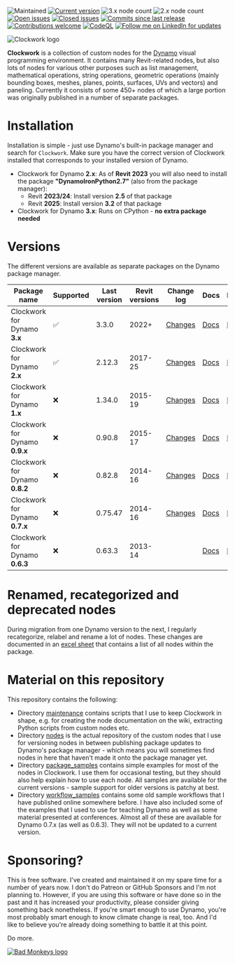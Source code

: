 ![Maintained](https://img.shields.io/badge/Maintained-yes-brightgreen.svg) 
[![Current version](https://img.shields.io/github/v/release/andydandy74/ClockworkForDynamo?label=Current%20version&color=brightgreen)](https://github.com/andydandy74/ClockworkForDynamo/releases)
![3.x node count](https://img.shields.io/github/directory-file-count/andydandy74/ClockworkForDynamo/nodes%2F3.x?type=file&label=3.x%20node%20count&color=brightgreen) 
![2.x node count](https://img.shields.io/github/directory-file-count/andydandy74/ClockworkForDynamo/nodes%2F2.x?type=file&label=2.x%20node%20count&color=brightgreen) 
[![Open issues](https://img.shields.io/github/issues-raw/andydandy74/ClockworkForDynamo?label=Open%20issues&color=brightgreen)](https://github.com/andydandy74/ClockworkForDynamo/issues?q=is%3Aopen+is%3Aissue)
[![Closed issues](https://img.shields.io/github/issues-closed-raw/andydandy74/ClockworkForDynamo?label=Closed%20issues&color=brightgreen)](https://github.com/andydandy74/ClockworkForDynamo/issues?q=is%3Aissue+is%3Aclosed)
[![Commits since last release](https://img.shields.io/github/commits-since/andydandy74/ClockworkForDynamo/latest?label=Commits%20since%20last%20release&color=brightgreen)](https://github.com/andydandy74/ClockworkForDynamo/commits/master/)
[![Contributions welcome](https://img.shields.io/badge/Contributions-welcome-brightgreen.svg?style=flat)](https://github.com/andydandy74/ClockworkForDynamo/blob/master/.github/CONTRIBUTING.md) 
[![CodeQL](https://github.com/andydandy74/ClockworkForDynamo/actions/workflows/github-code-scanning/codeql/badge.svg)](https://github.com/andydandy74/ClockworkForDynamo/actions/workflows/github-code-scanning/codeql) 
[![Follow me on LinkedIn for updates](https://img.shields.io/badge/LinkedIn-0077B5?style=social&logo=linkedin)](https://www.linkedin.com/in/andreasdieckmann) 

![Clockwork logo](clockwork-logo.png)

**Clockwork** is a collection of custom nodes for the [Dynamo](http://www.dynamobim.com) visual programming environment. It contains many Revit-related nodes, but also lots of nodes for various other purposes such as list management, mathematical operations, string operations, geometric operations (mainly bounding boxes, meshes, planes, points, surfaces, UVs and vectors) and paneling. Currently it consists of some 450+ nodes of which a large portion was originally published in a number of separate packages.

# Installation
Installation is simple - just use Dynamo's built-in package manager and search for ```Clockwork```. Make sure you have the correct version of Clockwork installed that corresponds to your installed version of Dynamo. 

- Clockwork for Dynamo **2.x**: As of **Revit 2023** you will also need to install the package **"DynamoIronPython2.7"** (also from the package manager):
   - Revit **2023/24**: Install version **2.5** of that package
   - Revit **2025**: Install version **3.2** of that package
- Clockwork for Dynamo **3.x**: Runs on CPython - **no extra package needed**

# Versions
The different versions are available as separate packages on the Dynamo package manager.

Package name | Supported | Last version | Revit versions | Change log | Docs | Repository | Deprecated nodes | Samples
-- | -- | -- | -- | -- | -- | -- | -- | --
Clockwork for Dynamo **3.x** | :white_check_mark: | 3.3.0 | 2022+ | [Changes](https://github.com/andydandy74/ClockworkForDynamo/wiki/3.x-Version-History) | [Docs](https://github.com/andydandy74/ClockworkForDynamo/wiki/3.x-Node-Documentation) | [Repo](https://github.com/andydandy74/ClockworkForDynamo/tree/master/nodes/3.x) | [Deprecation](https://github.com/andydandy74/ClockworkForDynamo/wiki/Deprecated-Nodes-&-Packages#clockwork-for-dynamo-3x) | [Samples](https://github.com/andydandy74/ClockworkForDynamo/tree/master/package_samples/3.x)
Clockwork for Dynamo **2.x** | :white_check_mark: | 2.12.3 | 2017-25 | [Changes](https://github.com/andydandy74/ClockworkForDynamo/wiki/2.x-Version-History) | [Docs](https://github.com/andydandy74/ClockworkForDynamo/wiki/2.x-Node-Documentation) | [Repo](https://github.com/andydandy74/ClockworkForDynamo/tree/master/nodes/2.x) | [Deprecation](https://github.com/andydandy74/ClockworkForDynamo/wiki/Deprecated-Nodes-&-Packages#clockwork-for-dynamo-2x) | [Samples](https://github.com/andydandy74/ClockworkForDynamo/tree/master/package_samples/2.x)
Clockwork for Dynamo **1.x** | :x: | 1.34.0 | 2015-19 | [Changes](https://github.com/andydandy74/ClockworkForDynamo/wiki/1.x-Version-History) | [Docs](https://github.com/andydandy74/ClockworkForDynamo/wiki/1.x-Node-Documentation) | [Repo](https://github.com/andydandy74/ClockworkForDynamo/tree/master/nodes/1.x) | [Deprecation](https://github.com/andydandy74/ClockworkForDynamo/wiki/Deprecated-Nodes-&-Packages#clockwork-for-dynamo-1x) | [Samples](https://github.com/andydandy74/ClockworkForDynamo/tree/master/package_samples/1.x)
Clockwork for Dynamo **0.9.x** | :x: | 0.90.8 | 2015-17 | [Changes](https://github.com/andydandy74/ClockworkForDynamo/wiki/0.9.x-Version-History) | [Docs](https://github.com/andydandy74/ClockworkForDynamo/wiki/0.9.x-Node-Documentation) | [Repo](https://github.com/andydandy74/ClockworkForDynamo/tree/master/nodes/0.9.x) | [Deprecation](https://github.com/andydandy74/ClockworkForDynamo/wiki/Deprecated-Nodes-&-Packages#clockwork-for-dynamo-09x)
Clockwork for Dynamo **0.8.2** | :x: | 0.82.8 | 2014-16 | [Changes](https://github.com/andydandy74/ClockworkForDynamo/wiki/0.8.x-Version-History) | [Docs](https://github.com/andydandy74/ClockworkForDynamo/wiki/0.8.x-Node-Documentation) | [Repo](https://github.com/andydandy74/ClockworkForDynamo/tree/master/nodes/0.8.x) | [Deprecation](https://github.com/andydandy74/ClockworkForDynamo/wiki/Deprecated-Nodes-&-Packages#clockwork-for-dynamo-082)
Clockwork for Dynamo **0.7.x** | :x: | 0.75.47 | 2014-16 | [Changes](https://github.com/andydandy74/ClockworkForDynamo/wiki/0.7.x-Version-History) | [Docs](https://github.com/andydandy74/ClockworkForDynamo/wiki/0.7.x-Node-Documentation) | [Repo](https://github.com/andydandy74/ClockworkForDynamo/tree/master/nodes/0.7.x) | [Deprecation](https://github.com/andydandy74/ClockworkForDynamo/wiki/Deprecated-Nodes-&-Packages#clockwork-for-dynamo-07x) | [Samples](https://github.com/andydandy74/ClockworkForDynamo/tree/master/package_samples/0.7.x)
Clockwork for Dynamo **0.6.3** | :x: | 0.63.3 | 2013-14 |   | [Docs](https://github.com/andydandy74/ClockworkForDynamo/wiki/0.6.3-Node-Documentation) | [Repo](https://github.com/andydandy74/ClockworkForDynamo/tree/master/nodes/0.6.3) | [Deprecation](https://github.com/andydandy74/ClockworkForDynamo/wiki/Deprecated-Nodes-&-Packages#pre-clockwork-packages) | [Samples](https://github.com/andydandy74/ClockworkForDynamo/tree/master/package_samples/0.6.3)

# Renamed, recategorized and deprecated nodes
During migration from one Dynamo version to the next, I regularly recategorize, relabel and rename a lot of nodes. These changes are documented in an [excel sheet](https://github.com/andydandy74/ClockworkForDynamo/raw/master/NodeList.xlsx) that contains a list of all nodes within the package.

# Material on this repository
This repository contains the following:
- Directory [maintenance](maintenance) contains scripts that I use to keep Clockwork in shape, e.g. for creating the node documentation on the wiki, extracting Python scripts from custom nodes etc.
- Directory [nodes](nodes) is the actual repository of the custom nodes that I use for versioning nodes in between publishing package updates to Dynamo's package manager - which means you will sometimes find nodes in here that haven't made it onto the package manager yet.
- Directory [package_samples](package_samples) contains simple examples for most of the nodes in Clockwork. I use them for occasional testing, but they should also help explain how to use each node. All samples are available for the current versions - sample support for older versions is patchy at best.
- Directory [workflow_samples](workflow_samples) contains some old sample workflows that I have published online somewhere before. I have also included some of the examples that I used to use for teaching Dynamo as well as some material presented at conferences. Almost all of these are available for Dynamo 0.7.x (as well as 0.6.3). They will not be updated to a current version.

# Sponsoring?
This is free software. I've created and maintained it on my spare time for a number of years now.
I don't do Patreon or GitHub Sponsors and I'm not planning to.
However, if you are using this software or have done so in the past and it has increased your productivity, please consider giving something back nonetheless. If you're smart enough to use Dynamo, you're most probably smart enough to know climate change is real, too. And I'd like to believe you're already doing something to battle it at this point. 

Do more.

[![Bad Monkeys logo](https://www.badmonkeys.net/wp-content/uploads/2016/12/BadMonkey_finalLogo-01.png)](http://www.badmonkeys.net/)

